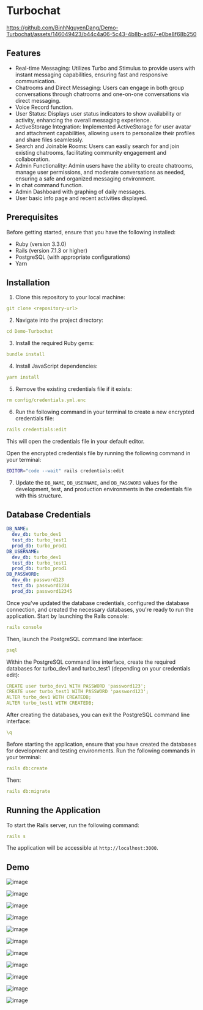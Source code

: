 # Turbochat


https://github.com/BinhNguyenDang/Demo-Turbochat/assets/146049423/b44c4a06-5c43-4b8b-ad67-e0be8f68b250


## Features

- Real-time Messaging: Utilizes Turbo and Stimulus to provide users with instant messaging capabilities, ensuring fast and responsive communication.
- Chatrooms and Direct Messaging: Users can engage in both group conversations through chatrooms and one-on-one conversations via direct messaging.
- Voice Record function.
- User Status: Displays user status indicators to show availability or activity, enhancing the overall messaging experience.
- ActiveStorage Integration: Implemented ActiveStorage for user avatar and attachment capabilities, allowing users to personalize their profiles and share files seamlessly.
- Search and Joinable Rooms: Users can easily search for and join existing chatrooms, facilitating community engagement and collaboration.
- Admin Functionality: Admin users have the ability to create chatrooms, manage user permissions, and moderate conversations as needed, ensuring a safe and organized messaging environment.
- In chat command function.
- Admin Dashboard with graphing of daily messages.
- User basic info page and recent activities displayed. 
  

## Prerequisites

Before getting started, ensure that you have the following installed:

- Ruby (version 3.3.0)
- Rails (version 7.1.3 or higher)
- PostgreSQL (with appropriate configurations)
- Yarn

## Installation

1. Clone this repository to your local machine:
```yaml
git clone <repository-url>
```
2. Navigate into the project directory:
```yaml
cd Demo-Turbochat
```
3. Install the required Ruby gems:
```yaml
bundle install
```
4. Install JavaScript dependencies:
```yaml
yarn install
```
5. Remove the existing credentials file if it exists:
```yaml
rm config/credentials.yml.enc
```
6. Run the following command in your terminal to create a new encrypted credentials file:
```yaml
rails credentials:edit
```
This will open the credentials file in your default editor.

 Open the encrypted credentials file by running the following command in your terminal:

   ```bash
   EDITOR="code --wait" rails credentials:edit
```
7. Update the `DB_NAME`, `DB_USERNAME`, and `DB_PASSWORD` values for the development, test, and production environments in the credentials file with this structure.

## Database Credentials

```yaml
DB_NAME:
  dev_db: turbo_dev1
  test_db: turbo_test1
  prod_db: turbo_prod1
DB_USERNAME:
  dev_db: turbo_dev1
  test_db: turbo_test1
  prod_db: turbo_prod1
DB_PASSWORD:
  dev_db: password123
  test_db: password1234
  prod_db: password12345
```
Once you've updated the database credentials, configured the database connection, and created the necessary databases, you're ready to run the application. Start by launching the Rails console:
```yaml
rails console
```
Then, launch the PostgreSQL command line interface:
```yaml
psql
```
Within the PostgreSQL command line interface, create the required databases for turbo_dev1 and turbo_test1 (depending on your credentials edit):
```yaml
CREATE user turbo_dev1 WITH PASSWORD 'password123';
CREATE user turbo_test1 WITH PASSWORD 'password123';
ALTER turbo_dev1 WITH CREATEDB;
ALTER turbo_test1 WITH CREATEDB;
```
After creating the databases, you can exit the PostgreSQL command line interface:
```yaml
\q
```
Before starting the application, ensure that you have created the databases for development and testing environments. Run the following commands in your terminal:
```yaml
rails db:create
```
Then: 
```yaml
rails db:migrate
```

## Running the Application

To start the Rails server, run the following command:
```yaml
rails s
```
The application will be accessible at `http://localhost:3000`.

## Demo

![image](https://github.com/BinhNguyenDang/Demo-Turbochat/assets/146049423/e89e8f30-a8b6-4ea7-aa49-bb474c6919ad)

![image](https://github.com/BinhNguyenDang/Demo-Turbochat/assets/146049423/22375a9f-eb78-475b-ac8d-260de1d3aaf6)

![image](https://github.com/BinhNguyenDang/Demo-Turbochat/assets/146049423/6a7ed1db-4411-4207-8c24-166ce10fd8c1)

![image](https://github.com/BinhNguyenDang/Demo-Turbochat/assets/146049423/5470958e-3d8f-4f11-8fb3-b9bd556a8a1a)

![image](https://github.com/BinhNguyenDang/Demo-Turbochat/assets/146049423/17539c77-e14d-40b1-a468-e281b30116cc)

![image](https://github.com/BinhNguyenDang/Demo-Turbochat/assets/146049423/d0f76f50-a899-4071-b4ee-81d7257b2be0)

![image](https://github.com/BinhNguyenDang/Demo-Turbochat/assets/146049423/2eda7669-7a94-471e-a9c8-6e5b56e2331f)

![image](https://github.com/BinhNguyenDang/Demo-Turbochat/assets/146049423/f56c3d05-5d5e-4f9a-9d5e-3565d52d2c3a)

![image](https://github.com/BinhNguyenDang/Demo-Turbochat/assets/146049423/5569dbd9-281f-459f-805a-8604667d0be2)

![image](https://github.com/BinhNguyenDang/Demo-Turbochat/assets/146049423/7f503f87-a2c6-4a32-95c2-9b7d4b798ed4)

![image](https://github.com/BinhNguyenDang/Demo-Turbochat/assets/146049423/f3d53f98-37bd-4f15-95a7-bead293be88c)









